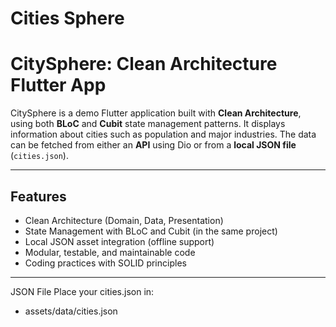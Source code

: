 # Cities Sphere
# CitySphere: Clean Architecture Flutter App

CitySphere is a demo Flutter application built with **Clean Architecture**, using both **BLoC** and **Cubit** state management patterns. It displays information about cities such as population and major industries. The data can be fetched from either an **API** using Dio or from a **local JSON file** (`cities.json`).

---

## Features

- Clean Architecture (Domain, Data, Presentation)
- State Management with BLoC and Cubit (in the same project)
- Local JSON asset integration (offline support)
- Modular, testable, and maintainable code
- Coding practices with SOLID principles

---

JSON File
Place your cities.json in:
- assets/data/cities.json

